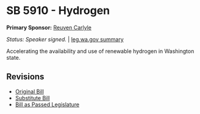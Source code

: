 # SB 5910 - Hydrogen
**Primary Sponsor:** [Reuven Carlyle](/person/leg/reuven.carlyle.md)

*Status: Speaker signed.* | [leg.wa.gov summary](https://app.leg.wa.gov/billsummary?BillNumber=5910&Year=2021)

Accelerating the availability and use of renewable hydrogen in Washington state.

## Revisions
* [Original Bill](1/)
* [Substitute Bill](S/)
* [Bill as Passed Legislature](S.PL/)